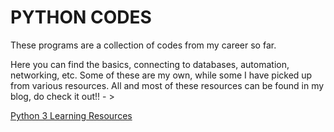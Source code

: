 # PYTHON CODES
These programs are a collection of codes from my career so far.

Here you can find the basics, connecting to databases, automation, networking, etc.
Some of these are my own, while some I have picked up from various resources. All and most of these resources can be found in my blog, do check it out!! - >

[Python 3 Learning Resources](https://sammyjoshua819336482.wordpress.com/2020/02/17/python-3-learning-resources/)